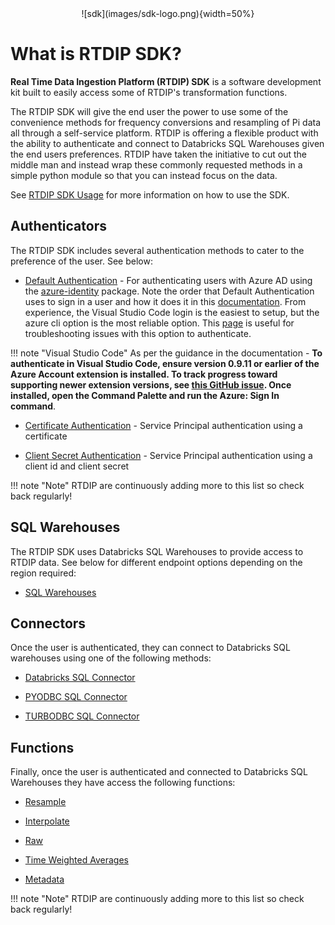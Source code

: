 <center>![sdk](images/sdk-logo.png){width=50%}</center>

# What is RTDIP SDK?

​​**Real Time Data Ingestion Platform (RTDIP) SDK** is a software development kit built to easily access some of RTDIP's transformation functions.

The RTDIP SDK will give the end user the power to use some of the convenience methods for frequency conversions and resampling of Pi data all through a self-service platform. RTDIP is offering a flexible product with the ability to authenticate and connect to Databricks SQL Warehouses given the end users preferences. RTDIP have taken the initiative to cut out the middle man and instead wrap these commonly requested methods in a simple python module so that you can instead focus on the data. 

See [RTDIP SDK Usage](rtdip-sdk-usage.md) for more information on how to use the SDK.


## Authenticators

The RTDIP SDK includes several authentication methods to cater to the preference of the user. See below:

* [Default Authentication](code-reference/authenticate.md) - For authenticating users with Azure AD using the [azure-identity](https://docs.microsoft.com/en-us/python/api/azure-identity/azure.identity.defaultazurecredential?view=azure-python) package. Note the order that Default Authentication uses to sign in a user and how it does it in this [documentation](https://azuresdkdocs.blob.core.windows.net/$web/python/azure-identity/1.10.0b1/index.html). From experience, the Visual Studio Code login is the easiest to setup, but the azure cli option is the most reliable option. This [page](https://github.com/Azure/azure-sdk-for-python/blob/main/sdk/identity/azure-identity/TROUBLESHOOTING.md#troubleshooting-default-azure-credential-authentication-issues) is useful for troubleshooting issues with this option to authenticate.

!!! note "Visual Studio Code"
    As per the guidance in the documentation - **To authenticate in Visual Studio Code, ensure version 0.9.11 or earlier of the Azure Account extension is installed. To track progress toward supporting newer extension versions, see [this GitHub issue](https://github.com/Azure/azure-sdk-for-net/issues/27263). Once installed, open the Command Palette and run the Azure: Sign In command**.


* [Certificate Authentication](code-reference/authenticate.md) - Service Principal authentication using a certificate

* [Client Secret Authentication](code-reference/authenticate.md) - Service Principal authentication using a client id and client secret

!!! note "Note"
    </b>RTDIP are continuously adding more to this list so check back regularly!<br />

## SQL Warehouses

The RTDIP SDK uses Databricks SQL Warehouses to provide access to RTDIP data. See below for different endpoint options depending on the region required:

* [SQL Warehouses](sqlwarehouses/sql-warehouses.md)

## Connectors

Once the user is authenticated, they can connect to Databricks SQL warehouses using one of the following methods:

* [Databricks SQL Connector](code-reference/db-sql-connector.md) 

* [PYODBC SQL Connector](code-reference/pyodbc-sql-connector.md)

* [TURBODBC SQL Connector](code-reference/turbodbc-sql-connector.md) 

## Functions

Finally, once the user is authenticated and connected to Databricks SQL Warehouses they have access the following functions:

* [Resample](code-reference/resample.md) 

* [Interpolate](code-reference/interpolate.md)

* [Raw](code-reference/raw.md)

* [Time Weighted Averages](code-reference/time-weighted-average.md)

* [Metadata](code-reference/metadata.md)

!!! note "Note"
    </b>RTDIP are continuously adding more to this list so check back regularly!<br />
